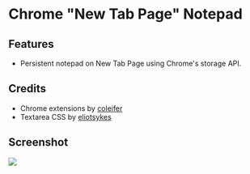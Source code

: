 # Chrome "New Tab Page" Notepad

## Features

* Persistent notepad on New Tab Page using Chrome's storage API.

## Credits

* Chrome extensions by [coleifer](https://github.com/coleifer/chrome-extensions)
* Textarea CSS by [eliotsykes](http://www.webdevbreak.com/episodes/zen-textarea-pure-css/demo)

## Screenshot

![](http://i.imgur.com/2oexNI1.png)

